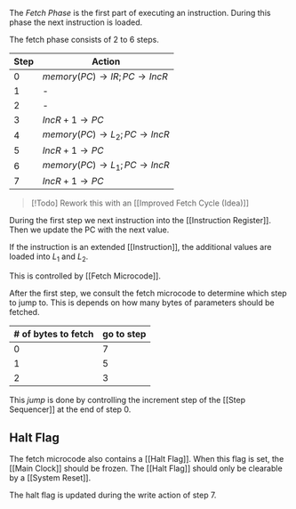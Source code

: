 The _Fetch Phase_ is the first part of executing an instruction. During this phase the next instruction is loaded.

The fetch phase consists of 2 to 6 steps.

| Step | Action                                            |
| ---- | ------------------------------------------------- |
| 0    | $memory(PC) \rightarrow IR; PC \rightarrow IncR$  |
| 1    | -                                                 |
| 2    | -                                                 |
| 3    | $IncR + 1 \rightarrow PC$                         |
| 4    | $memory(PC) \rightarrow L_2; PC \rightarrow IncR$ |
| 5    | $IncR + 1 \rightarrow PC$                         |
| 6    | $memory(PC) \rightarrow L_1; PC \rightarrow IncR$ |
| 7    | $IncR + 1 \rightarrow PC$                         |
>[!Todo]
>Rework this with an [[Improved Fetch Cycle (Idea)]]

During the first step we next instruction into the [[Instruction Register]]. Then we update the PC with the next value.

If the instruction is an extended [[Instruction]], the additional values are loaded into $L_1$ and $L_2$.

This is controlled by [[Fetch Microcode]].

After the first step, we consult the fetch microcode to determine which step to jump to. This is depends on how many bytes of parameters should be fetched.

| # of bytes to fetch | go to step |
| ------------------- | ---------- |
| 0                   | 7          |
| 1                   | 5          |
| 2                   | 3          |
This _jump_ is done by controlling the increment step of the [[Step Sequencer]] at the end of step 0.
## Halt Flag

The fetch microcode also contains a [[Halt Flag]]. When this flag is set, the [[Main Clock]] should be frozen. The [[Halt Flag]] should only be clearable by a [[System Reset]].

The halt flag is updated during the write action of step 7.